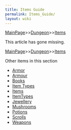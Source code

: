 ```yaml
---
title: Items Guide
permalink: Items_Guide/
layout: wiki
---
```


[MainPage](/keeperrl_wiki/ "wikilink")>>[Dungeon](/keeperrl_wiki/Dungeon "wikilink")>>[Items](/keeperrl_wiki/Items "wikilink")

This article has gone missing.

[MainPage](/keeperrl_wiki/ "wikilink")>>[Dungeon](/keeperrl_wiki/Dungeon "wikilink")>>[Items](/keeperrl_wiki/Items "wikilink")

Other items in this section
-    [Armor](/keeperrl_wiki/Armor "wikilink")
-    [Armour](/keeperrl_wiki/Armour "wikilink")
-    [Books](/keeperrl_wiki/Books "wikilink")
-    [Item Types](/keeperrl_wiki/Item_Types "wikilink")
-    [Items](/keeperrl_wiki/Items "wikilink")
-    [ItemTypes](/keeperrl_wiki/ItemTypes "wikilink")
-    [Jewellery](/keeperrl_wiki/Jewellery "wikilink")
-    [Mushrooms](/keeperrl_wiki/Mushrooms "wikilink")
-    [Potions](/keeperrl_wiki/Potions "wikilink")
-    [Scrolls](/keeperrl_wiki/Scrolls "wikilink")
-    [Weapons](/keeperrl_wiki/Weapons "wikilink")
